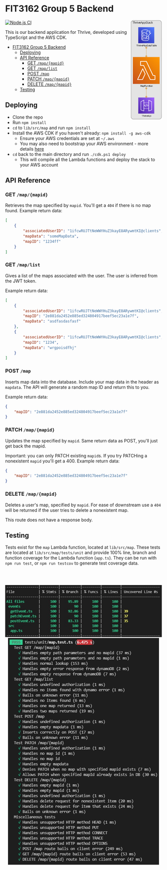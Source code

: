 # FIT3162 Group 5 Backend

<img align=right src="img/diagram-crop.png" width=20%>

[![Node.js CI](https://github.com/FIT3161ActivityTeam5/backend/actions/workflows/node.js.yml/badge.svg)](https://github.com/FIT3161ActivityTeam5/backend/actions/workflows/node.js.yml)

This is our backend application for Thrive, developed using TypeScript and the AWS CDK.

- [FIT3162 Group 5 Backend](#fit3162-group-5-backend)
  - [Deploying](#deploying)
  - [API Reference](#api-reference)
    - [GET `/map/{mapid}`](#get-mapmapid)
    - [GET `/map/list`](#get-maplist)
    - [POST `/map`](#post-map)
    - [PATCH `/map/{mapid}`](#patch-mapmapid)
    - [DELETE `/map/{mapid}`](#delete-mapmapid)
  - [Testing](#testing)

## Deploying

-   Clone the repo
-   Run `npm install`
-   `cd` to `lib/src/map` and run `npm install`
-   Install the AWS CDK if you haven't already: `npm install -g aws-cdk`
    -   Ensure your AWS credentials are set at `~/.aws`
    -   You may also need to bootstrap your AWS environment - more details [here](https://docs.aws.amazon.com/cdk/latest/guide/bootstrapping.html)
-   `cd` back to the main directory and run `./cdk.ps1 deploy`
    -   This will compile all the Lambda functions and deploy the stack to your AWS account

## API Reference

### GET `/map/{mapid}`

Retrieves the map specified by `mapid`. You'll get a `404` if there is no map found.
Example return data:

```json
[
    {
        "associatedUserID": "1ifcwRUJTtNeWWYHuZ3kayE8ARywmtKI@clients",
        "mapData": "someMapData",
        "mapID": "1234ff"
    }
]
```

### GET `/map/list`

Gives a list of the maps associated with the user.
The user is inferred from the JWT token.

Example return data:

```json
[
    {
        "associatedUserID": "1ifcwRUJTtNeWWYHuZ3kayE8ARywmtKI@clients",
        "mapID": "2e881da2452e885ed324804917beef5ec23a1e7f",
        "mapData": "asdfasdasfasf"
    },
    {
        "associatedUserID": "1ifcwRUJTtNeWWYHuZ3kayE8ARywmtKI@clients",
        "mapID": "1234",
        "mapData": "wrgpoisdfhj"
    }
]
```

### POST `/map`

Inserts map data into the database.
Include your map data in the header as `mapdata`.
The API will generate a random map ID and return this to you.

Example return data:

```json
{
    "mapID": "2e881da2452e885ed324804917beef5ec23a1e7f"
}
```

### PATCH `/map/{mapid}`

Updates the map specified by `mapid`.
Same return data as POST, you'll just get back the mapid.

Important: you can only PATCH existing `mapid`s. If you try PATCHing a nonexistent `mapid` you'll get a 400.
Example return data:

```json
{
    "mapID": "2e881da2452e885ed324804917beef5ec23a1e7f"
}
```

### DELETE `/map/{mapid}`

Deletes a user's map, specified by `mapid`. For ease of downstream use a `404` will be returned if the user tries to delete a nonexistent map.

This route does not have a response body.

## Testing

Tests exist for the `map` Lambda function, located at `lib/src/map`. These tests are located at `lib/src/map/tests/unit` and provide 100% line, branch and function coverage for the Lambda function (`app.ts`). They can be run with `npm run test`, or `npm run testcov` to generate test coverage data.

<br>
<br>
<p align="center">
  <img src="img/coverage.jpg" />
  <img src="img/tests.jpg" />
</p>
